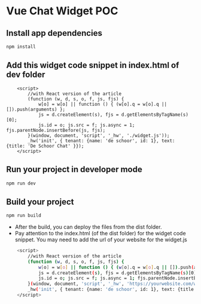 # Vue Chat Widget POC

## Install app dependencies
```bash
npm install
```

## Add this widget code snippet in index.html of dev folder 
```
    <script>
        //with React version of the article 
        (function (w, d, s, o, f, js, fjs) {
            w[o] = w[o] || function () { (w[o].q = w[o].q || []).push(arguments) };
            js = d.createElement(s), fjs = d.getElementsByTagName(s)[0];
            js.id = o; js.src = f; js.async = 1; fjs.parentNode.insertBefore(js, fjs);
        }(window, document, 'script', '_hw', './widget.js'));
        _hw('init', { tenant: {name: 'de schoor', id: 1}, text: {title: 'De Schoor Chat' }});
    </script>
```

## Run your project in developer mode
```bash
npm run dev
```

## Build your project
```bash
npm run build
```
- After the build, you can deploy the files from the dist folder. 
- Pay attention to the index.html (of the dist folder) for the widget code snippet. You may need to add the url of your website for the widget.js

```bash
    <script>
        //with React version of the article 
        (function (w, d, s, o, f, js, fjs) {
            w[o] = w[o] || function () { (w[o].q = w[o].q || []).push(arguments) };
            js = d.createElement(s), fjs = d.getElementsByTagName(s)[0];
            js.id = o; js.src = f; js.async = 1; fjs.parentNode.insertBefore(js, fjs);
        }(window, document, 'script', '_hw', 'https://yourwebsite.com/widget.js'));
        _hw('init', { tenant: {name: 'de schoor', id: 1}, text: {title: 'De Schoor Chat' }});
    </script>
```

